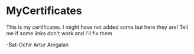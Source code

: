 # MyCertificates
This is my certificates. I might have not added some but here they are! Tell me if some links don't work and I'll fix them

-Bat-Ochir Artur Amgalan
